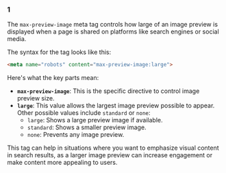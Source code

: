 ### 1
The `max-preview-image` meta tag controls how large of an image preview is displayed when a page is shared on platforms like search engines or social media. 

The syntax for the tag looks like this:

```html
<meta name="robots" content="max-preview-image:large">
```

Here's what the key parts mean:

- **`max-preview-image`**: This is the specific directive to control image preview size.
- **`large`**: This value allows the largest image preview possible to appear. Other possible values include `standard` or `none`:
  - `large`: Shows a large preview image if available.
  - `standard`: Shows a smaller preview image.
  - `none`: Prevents any image preview.

This tag can help in situations where you want to emphasize visual content in search results, as a larger image preview can increase engagement or make content more appealing to users.